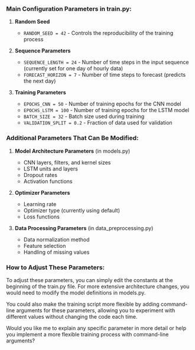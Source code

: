 ### Main Configuration Parameters in train.py:

1. **Random Seed**

   - `RANDOM_SEED = 42` - Controls the reproducibility of the training process

2. **Sequence Parameters**

   - `SEQUENCE_LENGTH = 24` - Number of time steps in the input sequence (currently set for one day of hourly data)
   - `FORECAST_HORIZON = 7` - Number of time steps to forecast (predicts the next day)

3. **Training Parameters**
   - `EPOCHS_CNN = 50` - Number of training epochs for the CNN model
   - `EPOCHS_LSTM = 100` - Number of training epochs for the LSTM model
   - `BATCH_SIZE = 32` - Batch size used during training
   - `VALIDATION_SPLIT = 0.2` - Fraction of data used for validation

### Additional Parameters That Can Be Modified:

1. **Model Architecture Parameters** (in models.py)

   - CNN layers, filters, and kernel sizes
   - LSTM units and layers
   - Dropout rates
   - Activation functions

2. **Optimizer Parameters**

   - Learning rate
   - Optimizer type (currently using default)
   - Loss functions

3. **Data Processing Parameters** (in data_preprocessing.py)
   - Data normalization method
   - Feature selection
   - Handling of missing values

### How to Adjust These Parameters:

To adjust these parameters, you can simply edit the constants at the beginning of the train.py file. For more extensive architecture changes, you would need to modify the model definitions in models.py.

You could also make the training script more flexible by adding command-line arguments for these parameters, allowing you to experiment with different values without changing the code each time.

Would you like me to explain any specific parameter in more detail or help you implement a more flexible training process with command-line arguments?
